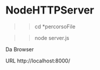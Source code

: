 # NodeHTTPServer

>> cd *percorsoFile

>> node server.js


Da Browser

URL     http://localhost:8000/

